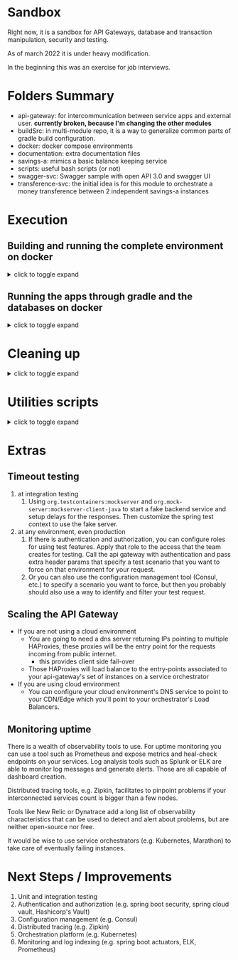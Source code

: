# Sandbox

Right now, it is a sandbox for API Gateways, database and transaction manipulation, security and testing.

As of march 2022 it is under heavy modification.

In the beginning this was an exercise for job interviews.

# Folders Summary

* api-gateway: for intercommunication between service apps and external user. **currently broken, because I'm changing the other modules**
* buildSrc: in multi-module repo, it is a way to generalize common parts of gradle build configuration.
* docker: docker compose environments
* documentation: extra documentation files
* savings-a: mimics a basic balance keeping service
* scripts: useful bash scripts (or not)
* swagger-svc: Swagger sample with open API 3.0 and swagger UI
* transference-svc: the initial idea is for this module to orchestrate a money transference between 2 independent savings-a instances
 
# Execution

## Building and running the complete environment on docker

<details>
  <summary>click to toggle expand</summary>

Preparing the images:

```shell
./gradlew bootBuildImage
```

Starting the complete environment:

```shell
cd docker/complete-env
docker compose -p temp up
```

To read the access logs from api gateway:

```shell
docker exec -it temp-api-gateway-1 bash
cat /workspace/access_log.log
```

</details>

## Running the apps through gradle and the databases on docker

<details>
  <summary>click to toggle expand</summary>

Starting the databases:

```shell
cd docker/env-without-apps
docker compose -p temp up
```

Then you choose to

* start all the apps in one go (console logs become mixed):
    * `./gradlew b --parallel --max-workers=4 -x checkstyleMain -x checkstyleTest -x spotbugsMain -x spotbugsTest -x test bootRun -PjvmArgs="-Dreactor.netty.http.server.accessLogEnabled=true"`
* or start each separately:
    * `./gradlew savings-a::bootRun`
    * `./gradlew savings-b::bootRun`
    * `./gradlew api-gateway::bootRun -PjvmArgs="-Dreactor.netty.http.server.accessLogEnabled=true"`

The API Gateway **access logs** will be located on the root folder of the api-gateway module.

</details>

# Cleaning up

<details>
  <summary>click to toggle expand</summary>

```shell
# at the docker compose folder you used the up command
docker compose -p temp down --remove-orphans
```

</details>

# Utilities scripts

<details>
  <summary>click to toggle expand</summary>

At folder `scripts/`

* [api-get-balance.sh](scripts/api-get-balance.sh): send get balance request to the api gateway
    * args:
        * `a` or `b` depending on the module you want to reach
    * example:
        * `scripts/api-get-balance.sh b`
* [api-update-balance.sh](scripts/api-update-balance.sh): send update balance request to the api gateway
    * args:
        * `a` or `b` depending on the module you want to reach
        * amount you want to add or subtract
    * example:
        * `scripts/api-update-balance.sh a -12.32`
* [get-balance.sh](scripts/get-balance.sh): send get balance request to a specific savings server
    * args:
        * port: depending on the module you want to reach
    * example:
        * `scripts/get-balance.sh 8081`
* [update-balance.sh](scripts/update-balance.sh): send update balance request to a specific savings server
    * args:
        * `a` or `b` depending on the module you want to reach
        * amount you want to add or subtract
    * example:
        * `scripts/update-balance.sh 8081 -12.32`

</details>

# Extras

## Timeout testing

1. at integration testing
    1. Using `org.testcontainers:mockserver` and `org.mock-server:mockserver-client-java` to start a fake backend
       service and setup delays for the responses. Then customize the spring test context to use the fake server.
2. at any environment, even production
    1. If there is authentication and authorization, you can configure roles for using test features. Apply that role to
       the access that the team creates for testing. Call the api gateway with authentication and pass extra header
       params that specify a test scenario that you want to force on that environment for your request.
    2. Or you can also use the configuration management tool (Consul, etc.) to specify a scenario you want to force, but
       then you probably should also use a way to identify and filter your test request.

## Scaling the API Gateway

* If you are not using a cloud environment
    * You are going to need a dns server returning IPs pointing to multiple HAProxies, these proxies will be the entry
      point for the requests incoming from public internet.
        * this provides client side fail-over
    * Those HAProxies will load balance to the entry-points associated to your api-gateway's set of instances on a
      service orchestrator
* If you are using cloud environment
    * You can configure your cloud environment's DNS service to point to your CDN/Edge which you'll point to your
      orchestrator's Load Balancers.

## Monitoring uptime

There is a wealth of observability tools to use. For uptime monitoring you can use a tool such as Prometheus and expose
metrics and heal-check endpoints on your services. Log analysis tools such as Splunk or ELK are able to monitor log
messages and generate alerts. Those are all capable of dashboard creation.

Distributed tracing tools, e.g. Zipkin, facilitates to pinpoint problems if your interconnected services count is bigger
than a few nodes.

Tools like New Relic or Dynatrace add a long list of observability characteristics that can be used to detect and alert
about problems, but are neither open-source nor free.

It would be wise to use service orchestrators (e.g. Kubernetes, Marathon) to take care of eventually failing instances.

# Next Steps / Improvements

1. Unit and integration testing
2. Authentication and authorization (e.g. spring boot security, spring cloud vault, Hashicorp's Vault)
3. Configuration management (e.g. Consul)
4. Distributed tracing (e.g. Zipkin)
5. Orchestration platform (e.g. Kubernetes)
6. Monitoring and log indexing (e.g. spring boot actuators, ELK, Prometheus)

